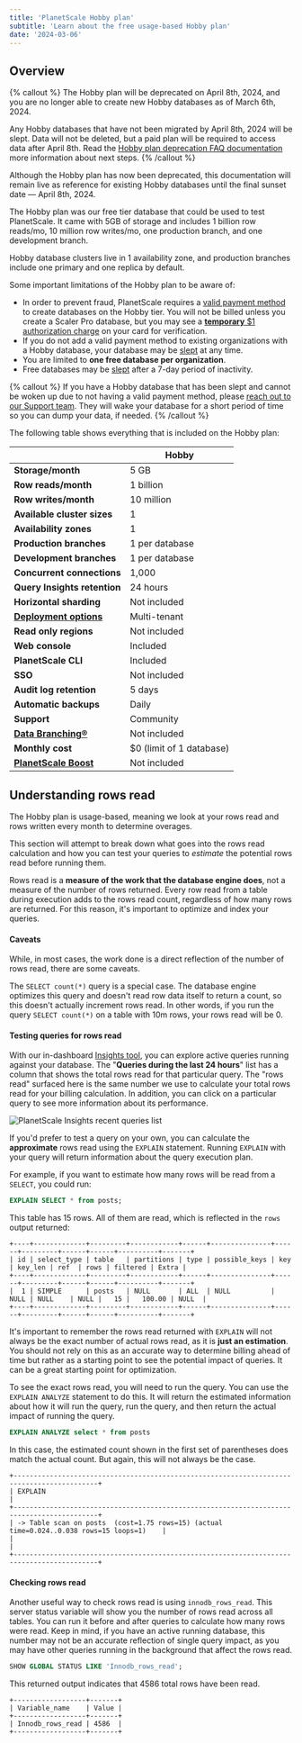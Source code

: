 ```yaml
---
title: 'PlanetScale Hobby plan'
subtitle: 'Learn about the free usage-based Hobby plan'
date: '2024-03-06'
---
```


## Overview

{% callout %}
The Hobby plan will be deprecated on April 8th, 2024, and you are no longer able to create new Hobby databases as of March 6th, 2024.

Any Hobby databases that have not been migrated by April 8th, 2024 will be slept. Data will not be deleted, but a paid plan will be required to access data after April 8th. Read the [Hobby plan deprecation FAQ documentation](/docs/concepts/hobby-plan-deprecation-faq) more information about next steps.
{% /callout %}

Although the Hobby plan has now been deprecated, this documentation will remain live as reference for existing Hobby databases until the final sunset date &mdash; April 8th, 2024.

The Hobby plan was our free tier database that could be used to test PlanetScale. It came with 5GB of storage and includes 1 billion row reads/mo, 10 million row writes/mo, one production branch, and one development branch.

Hobby database clusters live in 1 availability zone, and production branches include one primary and one replica by default.

Some important limitations of the Hobby plan to be aware of:

- In order to prevent fraud, PlanetScale requires a [valid payment method](/docs/billing/payment-method) to create databases on the Hobby tier. You will not be billed unless you create a Scaler Pro database, but you may see a [**temporary** $1 authorization charge](https://support.stripe.com/questions/unexpected-1-charge-on-customers-bank-statement) on your card for verification.
- If you do not add a valid payment method to existing organizations with a Hobby database, your database may be [slept](/docs/concepts/database-sleeping) at any time.
- You are limited to **one free database per organization**.
- Free databases may be [slept](/docs/concepts/database-sleeping) after a 7-day period of inactivity.

{% callout %}
If you have a Hobby database that has been slept and cannot be woken up due to not having a valid payment method, please [reach out to our Support team](https://support.planetscale.com/). They will wake your database for a short period of time so you can dump your data, if needed.
{% /callout %}

The following table shows everything that is included on the Hobby plan:

|                                                                              | **Hobby**                |
| ---------------------------------------------------------------------------- | ------------------------ |
| **Storage/month**                                                            | 5 GB                     |
| **Row reads/month**                                                          | 1 billion                |
| **Row writes/month**                                                         | 10 million               |
| **Available cluster sizes**                                                  | 1                        |
| **Availability zones**                                                       | 1                        |
| **Production branches**                                                      | 1 per database           |
| **Development branches**                                                     | 1 per database           |
| **Concurrent connections**                                                   | 1,000                    |
| **Query Insights retention**                                                 | 24 hours                 |
| **Horizontal sharding**                                                      | Not included             |
| [**Deployment options**](/docs/concepts/deployment-options)                  | Multi-tenant             |
| **Read only regions**                                                        | Not included             |
| **Web console**                                                              | Included                 |
| **PlanetScale CLI**                                                          | Included                 |
| **SSO**                                                                      | Not included             |
| **Audit log retention**                                                      | 5 days                   |
| **Automatic backups**                                                        | Daily                    |
| **Support**                                                                  | Community                |
| [**Data Branching®**](/docs/concepts/data-branching)                        | Not included             |
| **Monthly cost**                                                             | $0 (limit of 1 database) |
| [**PlanetScale Boost**](/docs/concepts/query-caching-with-planetscale-boost) | Not included             |

## Understanding rows read

The Hobby plan is usage-based, meaning we look at your rows read and rows written every month to determine overages.

This section will attempt to break down what goes into the rows read calculation and how you can test your queries to _estimate_ the potential rows read before running them.

Rows read is a **measure of the work that the database engine does**, not a measure of the number of rows returned. Every row read from a table during execution adds to the rows read count, regardless of how many rows are returned. For this reason, it's important to optimize and index your queries.

#### Caveats

While, in most cases, the work done is a direct reflection of the number of rows read, there are some caveats.

The `SELECT count(*)` query is a special case. The database engine optimizes this query and doesn't read row data itself to return a count, so this doesn't actually increment rows read. In other words, if you run the query `SELECT count(*)` on a table with 10m rows, your rows read will be 0.

#### Testing queries for rows read

With our in-dashboard [Insights tool](/docs/concepts/query-insights), you can explore active queries running against your database. The "**Queries during the last 24 hours**" list has a column that shows the total rows read for that particular query. The "rows read" surfaced here is the same number we use to calculate your total rows read for your billing calculation. In addition, you can click on a particular query to see more information about its performance.

![PlanetScale Insights recent queries list](/assets/docs/concepts/query-insights/queries-2.jpg)

If you'd prefer to test a query on your own, you can calculate the **approximate** rows read using the `EXPLAIN` statement. Running `EXPLAIN` with your query will return information about the query execution plan.

For example, if you want to estimate how many rows will be read from a `SELECT`, you could run:

```sql
EXPLAIN SELECT * from posts;
```

This table has 15 rows. All of them are read, which is reflected in the `rows` output returned:

```
+----+-------------+---------+------------+------+---------------+------+---------+------+------+----------+-------+
| id | select_type | table   | partitions | type | possible_keys | key  | key_len | ref  | rows | filtered | Extra |
+----+-------------+---------+------------+------+---------------+------+---------+------+------+----------+-------+
|  1 | SIMPLE      | posts   | NULL       | ALL  | NULL          | NULL | NULL    | NULL |   15 |   100.00 | NULL  |
+----+-------------+---------+------------+------+---------------+------+---------+------+------+----------+-------+
```

It's important to remember the rows read returned with `EXPLAIN` will not always be the exact number of actual rows read, as it is **just an estimation**. You should not rely on this as an accurate way to determine billing ahead of time but rather as a starting point to see the potential impact of queries. It can be a great starting point for optimization.

To see the exact rows read, you will need to run the query. You can use the `EXPLAIN ANALYZE` statement to do this. It will return the estimated information about how it will run the query, run the query, and then return the actual impact of running the query.

```sql
EXPLAIN ANALYZE select * from posts
```

In this case, the estimated count shown in the first set of parentheses does match the actual count. But again, this will not always be the case.

```
+-------------------------------------------------------------------------------------------+
| EXPLAIN                                                                                   |
+-------------------------------------------------------------------------------------------+
| -> Table scan on posts  (cost=1.75 rows=15) (actual time=0.024..0.038 rows=15 loops=1)    |
|                                                                                           |
+-------------------------------------------------------------------------------------------+
```

#### Checking rows read

Another useful way to check rows read is using `innodb_rows_read`. This server status variable will show you the number of rows read across all tables. You can run it before and after queries to calculate how many rows were read. Keep in mind, if you have an active running database, this number may not be an accurate reflection of single query impact, as you may have other queries running in the background that affect the rows read.

```sql
SHOW GLOBAL STATUS LIKE 'Innodb_rows_read';
```

This returned output indicates that 4586 total rows have been read.

```
+------------------+-------+
| Variable_name    | Value |
+------------------+-------+
| Innodb_rows_read | 4586  |
+------------------+-------+
```
